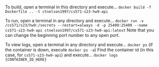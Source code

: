 To build, open a terminal in this directory and execute...
`docker build -f Dockerfile .. -t ctnelson1997/cs571-s23-hw9-api`

To run, open a terminal in any directory and execute...
`docker run -v /cs571/s23/hw9:/secrets --restart=always -d -p 25409:25409 --name cs571-s23-hw9-api ctnelson1997/cs571-s23-hw9-api:latest`
Note that you can change the beginning port number to any open port.

To view logs, open a terminal in any directory and execute...
`docker ps` (if the container is down, execute `docker ps -a`)
Find the container id (in this case, for `cs571-s23-hw9-api`) and execute...
`docker logs {CONTAINER_ID_HERE}`